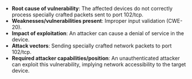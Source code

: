 - **Root cause of vulnerability**: The affected devices do not correctly process specially crafted packets sent to port 102/tcp.
- **Weaknesses/vulnerabilities present**: Improper input validation (CWE-20).
- **Impact of exploitation**: An attacker can cause a denial of service in the device.
- **Attack vectors**: Sending specially crafted network packets to port 102/tcp.
- **Required attacker capabilities/position**: An unauthenticated attacker can exploit this vulnerability, implying network accessibility to the target device.